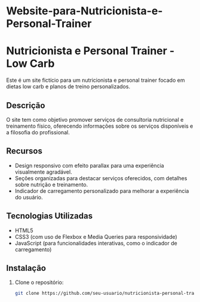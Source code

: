 # Website-para-Nutricionista-e-Personal-Trainer

# Nutricionista e Personal Trainer - Low Carb

Este é um site fictício para um nutricionista e personal trainer focado em dietas low carb e planos de treino personalizados.

## Descrição

O site tem como objetivo promover serviços de consultoria nutricional e treinamento físico, oferecendo informações sobre os serviços disponíveis e a filosofia do profissional.

## Recursos

- Design responsivo com efeito parallax para uma experiência visualmente agradável.
- Seções organizadas para destacar serviços oferecidos, com detalhes sobre nutrição e treinamento.
- Indicador de carregamento personalizado para melhorar a experiência do usuário.

## Tecnologias Utilizadas

- HTML5
- CSS3 (com uso de Flexbox e Media Queries para responsividade)
- JavaScript (para funcionalidades interativas, como o indicador de carregamento)

## Instalação

1. Clone o repositório:

   ```bash
   git clone https://github.com/seu-usuario/nutricionista-personal-trainer.git
